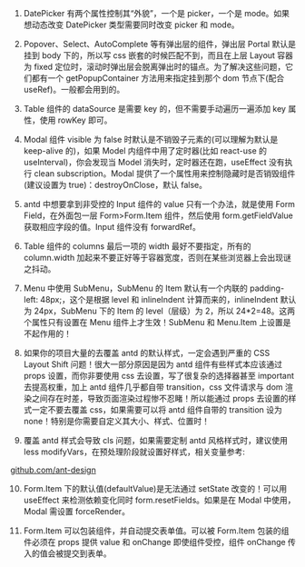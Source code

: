 1. DatePicker 有两个属性控制其“外貌”，一个是 picker，一个是 mode。如果想动态改变 DatePicker 类型需要同时改变 picker 和 mode。

2. Popover、Select、AutoComplete 等有弹出层的组件，弹出层 Portal 默认是挂到 body 下的，所以写 css 嵌套的时候匹配不到，而且在上层 Layout 容器为 fixed 定位时，滚动时弹出层会脱离弹出时的锚点。为了解决这些问题，它们都有一个 getPopupContainer 方法用来指定挂到那个 dom 节点下(配合 useRef)。一般都会用到的。

3. Table 组件的 dataSource 是需要 key 的，但不需要手动遍历一遍添加 key 属性，使用 rowKey 即可。

4. Modal 组件 visible 为 false 时默认是不销毁子元素的(可以理解为默认是 keep-alive 的)，如果 Model 内组件中用了定时器(比如 react-use 的 useInterval)，你会发现当 Model 消失时，定时器还在跑，useEffect 没有执行 clean subscription。Modal 提供了一个属性用来控制隐藏时是否销毁组件(建议设置为 true)：destroyOnClose，默认 false。

5. antd 中想要拿到非受控的 Input 组件的 value 只有一个办法，就是使用 Form Field，在外面包一层 Form>Form.Item 组件，然后使用 form.getFieldValue 获取相应字段的值。Input 组件没有 forwardRef。

6. Table 组件的 columns 最后一项的 width 最好不要指定，所有的 column.width 加起来不要正好等于容器宽度，否则在某些浏览器上会出现谜之抖动。

7. Menu 中使用 SubMenu，SubMenu 的 Item 默认有一个内联的 padding-left: 48px;，这个是根据 level 和 inlineIndent 计算而来的，inlineIndent 默认为 24px，SubMenu 下的 Item 的 level（层级）为 2，所以 24\*2=48。这两个属性只有设置在 Menu 组件上才生效！SubMenu 和 Menu.Item 上设置是不起作用的！

8. 如果你的项目大量的去覆盖 antd 的默认样式，一定会遇到严重的 CSS Layout Shift 问题！很大一部分原因是因为 antd 组件有些样式本应该通过 props 设置，而你非要使用 css 去设置，写了很复杂的选择器甚至 important 去提高权重，加上 antd 组件几乎都自带 transition，css 文件请求与 dom 渲染之间存在时差，导致页面渲染过程惨不忍睹！所以能通过 props 去设置的样式一定不要去覆盖 css，如果需要可以将 antd 组件自带的 transition 设为 none！特别是你需要自定义其大小、样式、位置时！

9. 覆盖 antd 样式会导致 cls 问题，如果需要定制 antd 风格样式时，建议使用 less modifyVars，在预处理阶段就设置好样式，相关变量参考:

[github.com/ant-design](https://github.com/ant-design/ant-design/blob/master/components/style/themes/default.less)

10. Form.Item 下的默认值(defaultValue)是无法通过 setState 改变的！可以用 useEffect 来检测依赖变化同时 form.resetFields。如果是在 Modal 中使用，Modal 需设置 forceRender。

11. Form.Item 可以包装组件，并自动提交表单值。可以被 Form.Item 包装的组件必须在 props 提供 value 和 onChange 即使组件受控，组件 onChange 传入的值会被提交到表单。
